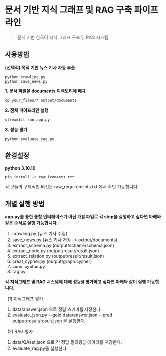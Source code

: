 # 문서 기반 지식 그래프 및 RAG 구축 파이프라인

> 문서 기반 한국어 지식 그래프 구축 및 RAG 시스템

## 사용방법
**(선택적) 목적 기반 뉴스 기사 자동 추출**
```
python crawling.py
python save_news.py
```

**1. 문서 파일을 documents 디렉토리에 배치**
```
cp your_files/* output/documents
```

**2. 전체 파이프라인 실행**
```
streamlit run app.py
```
**3. 성능 평가**
```
python evaluate_rag.py
```

## 환경설정
**python 3.10.16**
```
pip install -r requirements.txt
```
각 모듈의 구체적인 버전은 raw_requirements.txt 에서 확인 가능합니다.

## 개별 실행 방법 
**app.py를 통한 통합 인터페이스가 아닌 개별 파일로 각 step을 실행하고 싶다면 아래와 같은 순서로 실행 가능합니다.**
1. crawling.py (뉴스 기사 수집)
2. save_news.py (뉴스 기사 저장 -> output/documents)
3. extract_schema.py (output/schema/schema.json)
4. extract_node.py (output/result/result.json) 
5. extract_relation.py (output/result/result.json)
6. creat_cypher.py (output/graph.cypher)
7. send_cypher.py
8. rag.py

**각 지식그래프 및 RAG 시스템에 대해 성능을 평가하고 싶다면 아래와 같이 실행 가능합니다.**  
  
&nbsp;&nbsp;(1) 지식그래프 평가 
1. data/answer.json 으로 정답 스키마를 저장한다.
2. evaluate_json.py --gold data/answer.json --pred output/result/result.json 을 실행한다.
   
&nbsp;&nbsp;(2) RAG 평가
1. data/QAset.json 으로 각 정답 질의응답 데이터를 저장한다.
2. evaluate_rag.py를 실행한다. 
